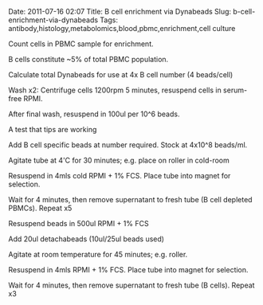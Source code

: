 Date: 2011-07-16 02:07
Title: B cell enrichment via Dynabeads
Slug: b-cell-enrichment-via-dynabeads
Tags: antibody,histology,metabolomics,blood,pbmc,enrichment,cell culture







Count cells in PBMC sample for enrichment.

B cells constitute ~5% of total PBMC population. 



Calculate total Dynabeads for use at 4x B cell number (4 beads/cell)



Wash x2: Centrifuge cells 1200rpm 5 minutes, resuspend cells in serum-free RPMI. 

After final wash, resuspend in 100ul per 10^6 beads.


<aside>A test that tips are working</aside>


Add B cell specific beads at number required. Stock at 4x10^8 beads/ml.



Agitate tube at 4&#39;C for 30 minutes; e.g. place on roller in cold-room



Resuspend in 4mls cold RPMI + 1% FCS. Place tube into magnet for selection.

Wait for 4 minutes, then remove supernatant to fresh tube (B cell depleted PBMCs). Repeat x5



Resuspend beads in 500ul RPMI + 1% FCS



Add 20ul detachabeads (10ul/25ul beads used)



Agitate at room temperature for 45 minutes; e.g. roller.



Resuspend in 4mls RPMI + 1% FCS. Place tube into magnet for selection.

Wait for 4 minutes, then remove supernatant to fresh tube (B cells). Repeat x3




